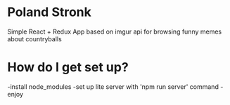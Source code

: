 # Poland Stronk

Simple React + Redux App based on imgur api for browsing funny memes about countryballs

# How do I get set up?
-install node_modules
-set up lite server with 'npm run server' command
-enjoy
